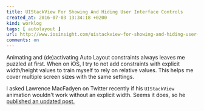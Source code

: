 ```yaml
---
title: UIStackView For Showing And Hiding User Interface Controls
created_at: 2016-07-03 13:34:18 +0200
kind: worklog
tags: [ autolayout ]
url: http://www.iosinsight.com/uistackview-for-showing-and-hiding-user-interface-controls/
comments: on
---
```


Animating and (de)activating Auto Layout constraints always leaves me puzzled at first. When on iOS, I try to not add constraints with explicit width/height values to train myself to rely on relative values. This helps me cover multiple screen sizes with the same settings.

I asked Lawrence MacFadyen on Twitter recently if his `UIStackView` animation wouldn't work without an explicit width. Seems it does, so he [published an updated post.](http://www.iosinsight.com/uistackview-for-showing-and-hiding-user-interface-controls/)
